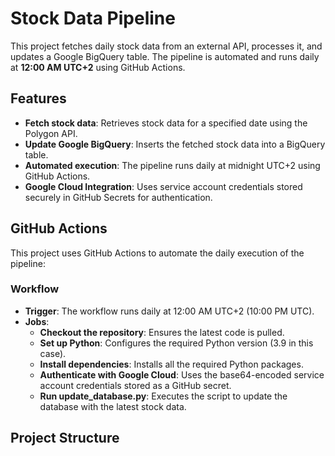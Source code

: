 # Stock Data Pipeline

This project fetches daily stock data from an external API, processes it, and updates a Google BigQuery table. The pipeline is automated and runs daily at **12:00 AM UTC+2** using GitHub Actions.

## Features

- **Fetch stock data**: Retrieves stock data for a specified date using the Polygon API.
- **Update Google BigQuery**: Inserts the fetched stock data into a BigQuery table.
- **Automated execution**: The pipeline runs daily at midnight UTC+2 using GitHub Actions.
- **Google Cloud Integration**: Uses service account credentials stored securely in GitHub Secrets for authentication.

## GitHub Actions

This project uses GitHub Actions to automate the daily execution of the pipeline:

### Workflow

- **Trigger**: The workflow runs daily at 12:00 AM UTC+2 (10:00 PM UTC).
- **Jobs**: 
  - **Checkout the repository**: Ensures the latest code is pulled.
  - **Set up Python**: Configures the required Python version (3.9 in this case).
  - **Install dependencies**: Installs all the required Python packages.
  - **Authenticate with Google Cloud**: Uses the base64-encoded service account credentials stored as a GitHub secret.
  - **Run update_database.py**: Executes the script to update the database with the latest stock data.

## Project Structure

